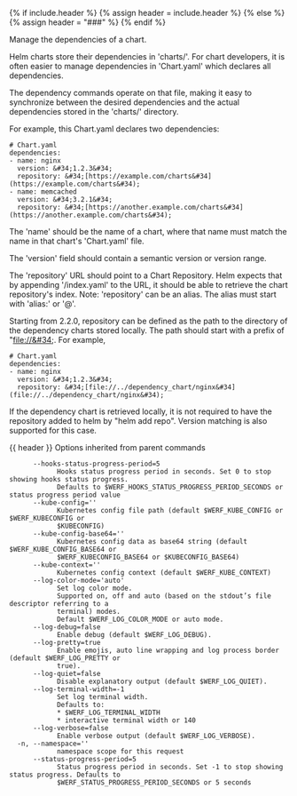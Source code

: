 {% if include.header %}
{% assign header = include.header %}
{% else %}
{% assign header = "###" %}
{% endif %}

Manage the dependencies of a chart.

Helm charts store their dependencies in &#39;charts/&#39;. For chart developers, it is
often easier to manage dependencies in &#39;Chart.yaml&#39; which declares all
dependencies.

The dependency commands operate on that file, making it easy to synchronize
between the desired dependencies and the actual dependencies stored in the
&#39;charts/&#39; directory.

For example, this Chart.yaml declares two dependencies:

    # Chart.yaml
    dependencies:
    - name: nginx
      version: &#34;1.2.3&#34;
      repository: &#34;[https://example.com/charts&#34](https://example.com/charts&#34);
    - name: memcached
      version: &#34;3.2.1&#34;
      repository: &#34;[https://another.example.com/charts&#34](https://another.example.com/charts&#34);


The &#39;name&#39; should be the name of a chart, where that name must match the name
in that chart&#39;s &#39;Chart.yaml&#39; file.

The &#39;version&#39; field should contain a semantic version or version range.

The &#39;repository&#39; URL should point to a Chart Repository. Helm expects that by
appending &#39;/index.yaml&#39; to the URL, it should be able to retrieve the chart
repository&#39;s index. Note: &#39;repository&#39; can be an alias. The alias must start
with &#39;alias:&#39; or &#39;@&#39;.

Starting from 2.2.0, repository can be defined as the path to the directory of
the dependency charts stored locally. The path should start with a prefix of
&#34;[file://&#34](file://&#34);. For example,

    # Chart.yaml
    dependencies:
    - name: nginx
      version: &#34;1.2.3&#34;
      repository: &#34;[file://../dependency_chart/nginx&#34](file://../dependency_chart/nginx&#34);

If the dependency chart is retrieved locally, it is not required to have the
repository added to helm by &#34;helm add repo&#34;. Version matching is also supported
for this case.


{{ header }} Options inherited from parent commands

```shell
      --hooks-status-progress-period=5
            Hooks status progress period in seconds. Set 0 to stop showing hooks status progress.   
            Defaults to $WERF_HOOKS_STATUS_PROGRESS_PERIOD_SECONDS or status progress period value
      --kube-config=''
            Kubernetes config file path (default $WERF_KUBE_CONFIG or $WERF_KUBECONFIG or           
            $KUBECONFIG)
      --kube-config-base64=''
            Kubernetes config data as base64 string (default $WERF_KUBE_CONFIG_BASE64 or            
            $WERF_KUBECONFIG_BASE64 or $KUBECONFIG_BASE64)
      --kube-context=''
            Kubernetes config context (default $WERF_KUBE_CONTEXT)
      --log-color-mode='auto'
            Set log color mode.
            Supported on, off and auto (based on the stdout’s file descriptor referring to a        
            terminal) modes.
            Default $WERF_LOG_COLOR_MODE or auto mode.
      --log-debug=false
            Enable debug (default $WERF_LOG_DEBUG).
      --log-pretty=true
            Enable emojis, auto line wrapping and log process border (default $WERF_LOG_PRETTY or   
            true).
      --log-quiet=false
            Disable explanatory output (default $WERF_LOG_QUIET).
      --log-terminal-width=-1
            Set log terminal width.
            Defaults to:
            * $WERF_LOG_TERMINAL_WIDTH
            * interactive terminal width or 140
      --log-verbose=false
            Enable verbose output (default $WERF_LOG_VERBOSE).
  -n, --namespace=''
            namespace scope for this request
      --status-progress-period=5
            Status progress period in seconds. Set -1 to stop showing status progress. Defaults to  
            $WERF_STATUS_PROGRESS_PERIOD_SECONDS or 5 seconds
```

